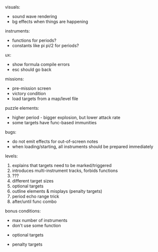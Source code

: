 visuals:
- sound wave rendering
- bg effects when things are happening

instruments:
- functions for periods?
- constants like pi pi/2 for periods?

ux:
- show formula compile errors
- esc should go back

missions:
- pre-mission screen
- victory condition
- load targets from a map/level file

puzzle elements:
- higher period - bigger explosion, but lower attack rate
- some targets have func-based immunities

bugs:
- do not emit effects for out-of-screen notes
- when loading/starting, all instruments should be prepared immediately

levels:
1. explains that targets need to be marked/triggered
2. introduces multi-instrument tracks, forbids functions
3. ???
4. different target sizes
5. optional targets
6. outline elements & misplays (penalty targets)
7. period echo range trick
8. after/until func combo

bonus conditions:
+ max number of instruments
+ don't use some function
- optional targets
+ penalty targets

